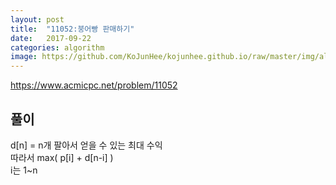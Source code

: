 ```yaml
---
layout: post
title:  "11052:붕어빵 판매하기"
date:   2017-09-22
categories: algorithm
image: https://github.com/KoJunHee/kojunhee.github.io/raw/master/img/algorithm.png
---
```



<https://www.acmicpc.net/problem/11052>

## 풀이

d[n] = n개 팔아서 얻을 수 있는 최대 수익 <br>
따라서 
max( p[i] + d[n-i] )  
i는 1~n

